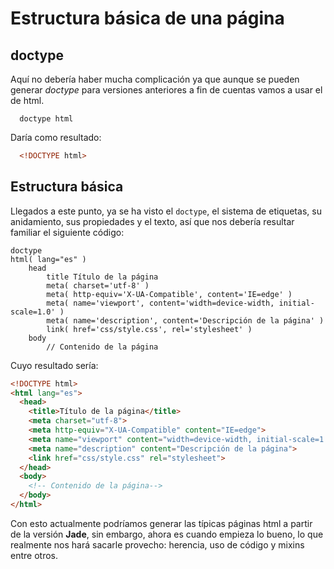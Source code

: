 Estructura básica de una página
===============================

## doctype

Aquí no debería haber mucha complicación ya que aunque se pueden generar *doctype* para versiones anteriores a fin de cuentas vamos a usar el de html.

```
  doctype html
```

Daría como resultado:

``` html
  <!DOCTYPE html>
```

## Estructura básica

Llegados a este punto, ya se ha visto el `doctype`, el sistema de etiquetas, su anidamiento, sus propiedades y el texto, así que nos debería resultar familiar el siguiente código:

```
doctype
html( lang="es" )
	head
		title Título de la página
		meta( charset='utf-8' )
		meta( http-equiv='X-UA-Compatible', content='IE=edge' )
		meta( name='viewport', content='width=device-width, initial-scale=1.0' )
		meta( name='description', content='Descripción de la página' )
		link( href='css/style.css', rel='stylesheet' )
	body
		// Contenido de la página
```

Cuyo resultado sería:

```html
<!DOCTYPE html>
<html lang="es">
  <head>
    <title>Título de la página</title>
    <meta charset="utf-8">
    <meta http-equiv="X-UA-Compatible" content="IE=edge">
    <meta name="viewport" content="width=device-width, initial-scale=1.0">
    <meta name="description" content="Descripción de la página">
    <link href="css/style.css" rel="stylesheet">
  </head>
  <body>
    <!-- Contenido de la página-->
  </body>
</html>
```

Con esto actualmente podríamos generar las típicas páginas html a partir de la versión **Jade**, sin embargo, ahora es cuando empieza lo bueno, lo que realmente nos hará sacarle provecho: herencia, uso de código y mixins entre otros.